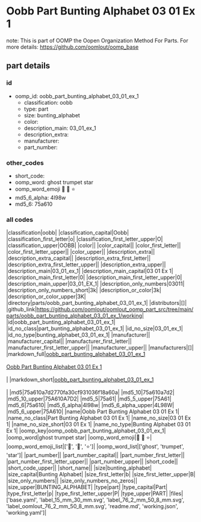 # Oobb Part Bunting Alphabet 03 01 Ex 1  

note: This is part of OOMP the Oopen Organization Method For Parts. For more details: https://github.com/oomlout/oomp_base

##  part details





### id
* oomp_id: oobb_part_bunting_alphabet_03_01_ex_1
  * classification: oobb
  * type: part
  * size: bunting_alphabet
  * color: 
  * description_main: 03_01_ex_1
  * description_extra: 
  * manufacturer: 
  * part_number: 

### other_codes
* short_code: 
* oomp_word: ghost trumpet star
* oomp_word_emoji :ghost: :trumpet: :star:
* md5_6_alpha: 4l98w
* md5_6: 75a610

### all codes 
|classification|oobb|
|classification_capital|Oobb|
|classification_first_letter|o|
|classification_first_letter_upper|O|
|classification_upper|OOBB|
|color||
|color_capital||
|color_first_letter||
|color_first_letter_upper||
|color_upper||
|description_extra||
|description_extra_capital||
|description_extra_first_letter||
|description_extra_first_letter_upper||
|description_extra_upper||
|description_main|03_01_ex_1|
|description_main_capital|03 01 Ex 1|
|description_main_first_letter|0|
|description_main_first_letter_upper|0|
|description_main_upper|03_01_EX_1|
|description_only_numbers|03011|
|description_only_numbers_short|3k|
|description_or_color|3k|
|description_or_color_upper|3K|
|directory|parts/oobb_part_bunting_alphabet_03_01_ex_1|
|distributors|[]|
|github_link|https://github.com/oomlout/oomlout_oomp_part_src/tree/main/parts/oobb_part_bunting_alphabet_03_01_ex_1/working|
|id|oobb_part_bunting_alphabet_03_01_ex_1|
|id_no_class|part_bunting_alphabet_03_01_ex_1|
|id_no_size|03_01_ex_1|
|id_no_type|bunting_alphabet_03_01_ex_1|
|manufacturer||
|manufacturer_capital||
|manufacturer_first_letter||
|manufacturer_first_letter_upper||
|manufacturer_upper||
|manufacturers|[]|
|markdown_full|[oobb_part_bunting_alphabet_03_01_ex_1](https://github.com/oomlout/oomlout_oomp_part_src/tree/main/parts/oobb_part_bunting_alphabet_03_01_ex_1/working)<br>[](https://github.com/oomlout/oomlout_oomp_part_src/tree/main/parts/oobb_part_bunting_alphabet_03_01_ex_1/working)<br>[Oobb Part Bunting Alphabet 03 01 Ex 1](https://github.com/oomlout/oomlout_oomp_part_src/tree/main/parts/oobb_part_bunting_alphabet_03_01_ex_1/working)<br><br>|
|markdown_short|[oobb_part_bunting_alphabet_03_01_ex_1](https://github.com/oomlout/oomlout_oomp_part_src/tree/main/parts/oobb_part_bunting_alphabet_03_01_ex_1/working)<br><br>|
|md5|75a610a7d2770fa30cf931036f18a60a|
|md5_10|75a610a7d2|
|md5_10_upper|75A610A7D2|
|md5_5|75a61|
|md5_5_upper|75A61|
|md5_6|75a610|
|md5_6_alpha|4l98w|
|md5_6_alpha_upper|4L98W|
|md5_6_upper|75A610|
|name|Oobb Part Bunting Alphabet 03 01 Ex 1|
|name_no_class|Part Bunting Alphabet 03 01 Ex 1|
|name_no_size|03 01 Ex 1|
|name_no_size_short|03 01 Ex 1|
|name_no_type|Bunting Alphabet 03 01 Ex 1|
|oomp_key|oomp_oobb_part_bunting_alphabet_03_01_ex_1|
|oomp_word|ghost trumpet star|
|oomp_word_emoji|:ghost: :trumpet: :star:|
|oomp_word_emoji_list|[':ghost:', ':trumpet:', ':star:']|
|oomp_word_list|['ghost', 'trumpet', 'star']|
|part_number||
|part_number_capital||
|part_number_first_letter||
|part_number_first_letter_upper||
|part_number_upper||
|short_code||
|short_code_upper||
|short_name||
|size|bunting_alphabet|
|size_capital|Bunting Alphabet|
|size_first_letter|b|
|size_first_letter_upper|B|
|size_only_numbers||
|size_only_numbers_no_zeros||
|size_upper|BUNTING_ALPHABET|
|type|part|
|type_capital|Part|
|type_first_letter|p|
|type_first_letter_upper|P|
|type_upper|PART|
|files|['base.yaml', 'label_15_mm_30_mm.svg', 'label_76_2_mm_50_8_mm.svg', 'label_oomlout_76_2_mm_50_8_mm.svg', 'readme.md', 'working.json', 'working.yaml']|
